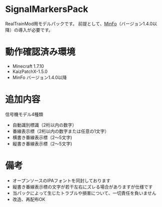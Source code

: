# SignalMarkersPack
RealTrainMod用モデルパックです。
前提として、[MinFo](https://github.com/Kai-Z-JP/MinFo)（バージョン1.4.0以降）の導入が必要です。

# 動作確認済み環境
- Minecraft 1.7.10
- KaizPatchX-1.5.0
- MinFo バージョン1.4.0以降

# 追加内容
信号機モデル4種類
- 自動識別標識（2桁以内の数字）
- 番線表示標（2桁以内の数字または任意の1文字）
- 横書き番線表示標（2～5文字)
- 縦書き番線表示標（2～5文字)

# 備考
- オープンソースのIPAフォントを同封しております
- 縦書き番線表示標の文字が若干左右にズレる場合がありますが仕様です
- 当パックによって生じたトラブルや損害について、一切責任を負いません
- 改造、再配布OK
